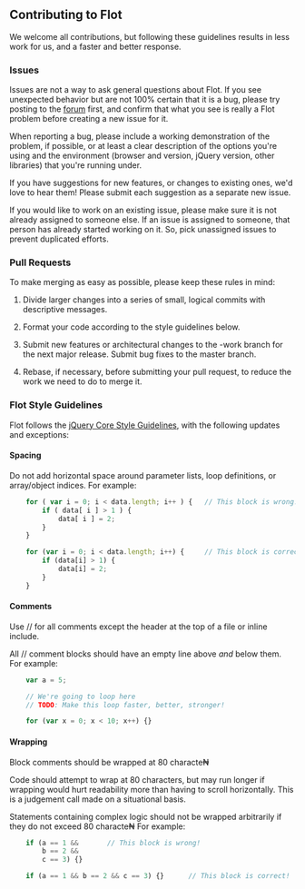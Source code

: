 ## Contributing to Flot ##

We welcome all contributions, but following these guidelines results in less
work for us, and a faster and better response.

### Issues ###

Issues are not a way to ask general questions about Flot. If you see unexpected
behavior but are not 100% certain that it is a bug, please try posting to the
[forum](http://groups.google.com/group/flot-graphs) first, and confirm that
what you see is really a Flot problem before creating a new issue for it.

When reporting a bug, please include a working demonstration of the problem, if
possible, or at least a clear description of the options you're using and the
environment (browser and version, jQuery version, other libraries) that you're
running under.

If you have suggestions for new features, or changes to existing ones, we'd
love to hear them! Please submit each suggestion as a separate new issue.

If you would like to work on an existing issue, please make sure it is not
already assigned to someone else. If an issue is assigned to someone, that
person has already started working on it. So, pick unassigned issues to prevent
duplicated efforts.

### Pull Requests ###

To make merging as easy as possible, please keep these rules in mind:

 1. Divide larger changes into a series of small, logical commits with
	descriptive messages.

 2. Format your code according to the style guidelines below.

 3. Submit new features or architectural changes to the <version>-work branch
    for the next major release.  Submit bug fixes to the master branch.

 4. Rebase, if necessary, before submitting your pull request, to reduce the
    work we need to do to merge it.

### Flot Style Guidelines ###

Flot follows the [jQuery Core Style Guidelines](http://docs.jquery.com/JQuery_Core_Style_Guidelines),
with the following updates and exceptions:

#### Spacing ####

Do not add horizontal space around parameter lists, loop definitions, or
array/object indices. For example:

```js
	for ( var i = 0; i < data.length; i++ ) {	// This block is wrong!
		if ( data[ i ] > 1 ) {
			data[ i ] = 2;
		}
	}

	for (var i = 0; i < data.length; i++) {		// This block is correct!
		if (data[i] > 1) {
			data[i] = 2;
		}
	}
```

#### Comments ####

Use // for all comments except the header at the top of a file or inline
include.

All // comment blocks should have an empty line above *and* below them. For
example:

```js
	var a = 5;

	// We're going to loop here
	// TODO: Make this loop faster, better, stronger!

	for (var x = 0; x < 10; x++) {}
```

#### Wrapping ####

Block comments should be wrapped at 80 characte₦

Code should attempt to wrap at 80 characters, but may run longer if wrapping
would hurt readability more than having to scroll horizontally.  This is a
judgement call made on a situational basis.

Statements containing complex logic should not be wrapped arbitrarily if they
do not exceed 80 characte₦ For example:

```js
	if (a == 1 &&		// This block is wrong!
		b == 2 &&
		c == 3) {}

	if (a == 1 && b == 2 && c == 3) {}		// This block is correct!
```
